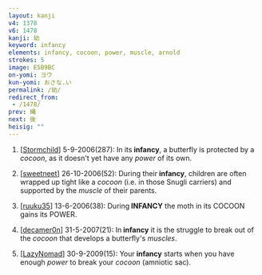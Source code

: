 ```yaml
---
layout: kanji
v4: 1378
v6: 1478
kanji: 幼
keyword: infancy
elements: infancy, cocoon, power, muscle, arnold
strokes: 5
image: E5B9BC
on-yomi: ヨウ
kun-yomi: おさな.い
permalink: /幼/
redirect_from:
 - /1478/
prev: 縄
next: 後
heisig: ""
---
```


1) [<a href="http://kanji.koohii.com/profile/Stormchild">Stormchild</a>] 5-9-2006(287): In its<strong> infancy</strong>, a butterfly is protected by a <em>cocoon</em>, as it doesn&#039;t yet have any <em>power</em> of its own.

2) [<a href="http://kanji.koohii.com/profile/sweetneet">sweetneet</a>] 26-10-2006(52): During their<strong> infancy</strong>, children are often wrapped up tight like a <em>cocoon</em> (i.e. in those Snugli carriers) and supported by the <em>muscle</em> of their parents.

3) [<a href="http://kanji.koohii.com/profile/ruuku35">ruuku35</a>] 13-6-2006(38): During<strong> INFANCY</strong> the moth in its COCOON gains its POWER.

4) [<a href="http://kanji.koohii.com/profile/decamer0n">decamer0n</a>] 31-5-2007(21): In<strong> infancy</strong> it is the struggle to break out of the <em>cocoon</em> that develops a butterfly&#039;s <em>muscles</em>.

5) [<a href="http://kanji.koohii.com/profile/LazyNomad">LazyNomad</a>] 30-9-2009(15): Your<strong> infancy</strong> starts when you have enough <em>power</em> to break your <em>cocoon</em> (amniotic sac).

